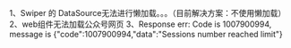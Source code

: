1、Swiper 的 DataSource无法进行懒加载。。。（目前解决方案：不使用懒加载）
2、web组件无法加载公众号网页
3、Response err: Code is 1007900994, message is {"code":1007900994,"data":"Sessions number reached limit"}
